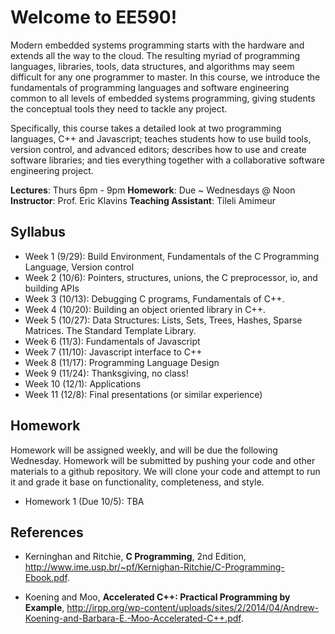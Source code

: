 # Welcome to EE590!

Modern embedded systems programming starts with the hardware and extends all the way to the cloud. The resulting myriad of programming languages, libraries, tools, data structures, and algorithms may seem difficult for any one programmer to master. In this course, we introduce the fundamentals of programming languages and software engineering common to all levels of embedded systems programming, giving students the conceptual tools they need to tackle any project.

Specifically, this course takes a detailed look at two programming languages, C++ and Javascript; teaches students how to use build tools, version control, and advanced editors; describes how to use and create software libraries; and ties everything together with a collaborative software engineering project.

**Lectures**: Thurs 6pm - 9pm
**Homework**: Due ~ Wednesdays @ Noon
**Instructor**: Prof. Eric Klavins 
**Teaching Assistant**: Tileli Amimeur

## Syllabus

* Week 1 (9/29): Build Environment, Fundamentals of the C Programming Language, Version control
* Week 2 (10/6): Pointers, structures, unions, the C preprocessor, io, and building APIs
* Week 3 (10/13): Debugging C programs, Fundamentals of C++.
* Week 4 (10/20): Building an object oriented library in C++.
* Week 5 (10/27): Data Structures: Lists, Sets, Trees, Hashes, Sparse Matrices. The Standard Template Library.
* Week 6 (11/3): Fundamentals of Javascript
* Week 7 (11/10): Javascript interface to C++
* Week 8 (11/17): Programming Language Design
* Week 9 (11/24): Thanksgiving, no class!
* Week 10 (12/1): Applications
* Week 11 (12/8): Final presentations (or similar experience)

## Homework

Homework will be assigned weekly, and will be due the following Wednesday. Homework will be submitted by pushing your code and other materials to a github repository. We will clone your code and attempt to run it and grade it base on functionality, completeness, and style.

* Homework 1 (Due 10/5): TBA

## References

* Kerninghan and Ritchie, **C Programming**, 2nd Edition, http://www.ime.usp.br/~pf/Kernighan-Ritchie/C-Programming-Ebook.pdf.

* Koening and Moo, **Accelerated C++: Practical Programming by Example**, http://irpp.org/wp-content/uploads/sites/2/2014/04/Andrew-Koening-and-Barbara-E.-Moo-Accelerated-C++.pdf. 

